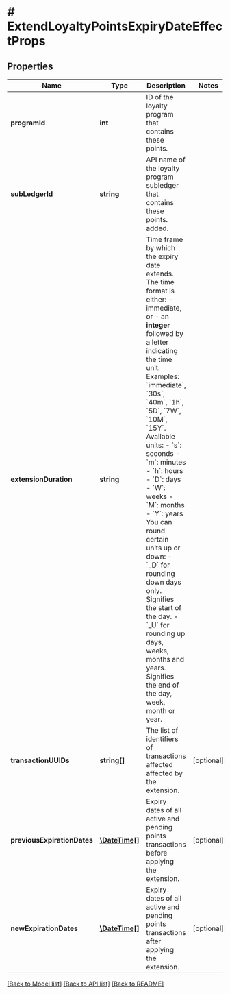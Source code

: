# # ExtendLoyaltyPointsExpiryDateEffectProps

## Properties

Name | Type | Description | Notes
------------ | ------------- | ------------- | -------------
**programId** | **int** | ID of the loyalty program that contains these points. | 
**subLedgerId** | **string** | API name of the loyalty program subledger that contains these points. added. | 
**extensionDuration** | **string** | Time frame by which the expiry date extends.  The time format is either: - immediate, or - an **integer** followed by a letter indicating the time unit.  Examples: &#x60;immediate&#x60;, &#x60;30s&#x60;, &#x60;40m&#x60;, &#x60;1h&#x60;, &#x60;5D&#x60;, &#x60;7W&#x60;, &#x60;10M&#x60;, &#x60;15Y&#x60;.  Available units:  - &#x60;s&#x60;: seconds - &#x60;m&#x60;: minutes - &#x60;h&#x60;: hours - &#x60;D&#x60;: days - &#x60;W&#x60;: weeks - &#x60;M&#x60;: months - &#x60;Y&#x60;: years  You can round certain units up or down: - &#x60;_D&#x60; for rounding down days only. Signifies the start of the day. - &#x60;_U&#x60; for rounding up days, weeks, months and years. Signifies the end of the day, week, month or year. | 
**transactionUUIDs** | **string[]** | The list of identifiers of transactions affected affected by the extension. | [optional] 
**previousExpirationDates** | [**\DateTime[]**](\DateTime.md) | Expiry dates of all active and pending points transactions before applying the extension. | [optional] 
**newExpirationDates** | [**\DateTime[]**](\DateTime.md) | Expiry dates of all active and pending points transactions after applying the extension. | [optional] 

[[Back to Model list]](../../README.md#documentation-for-models) [[Back to API list]](../../README.md#documentation-for-api-endpoints) [[Back to README]](../../README.md)


